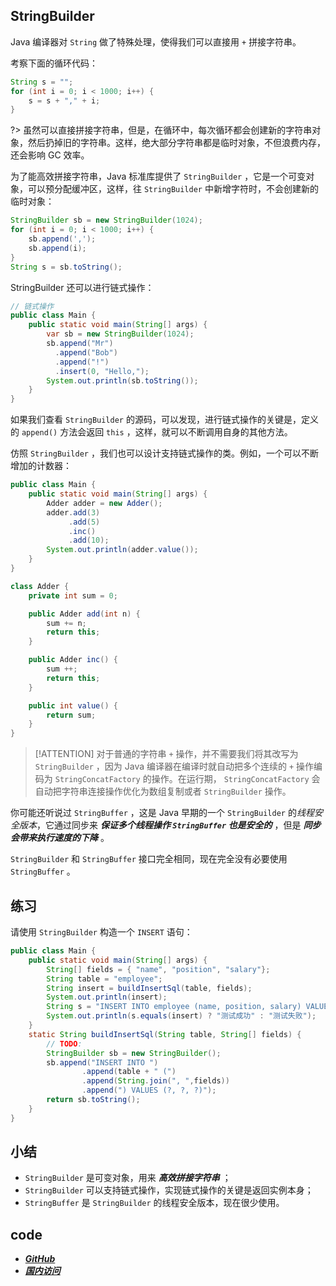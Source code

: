 ## StringBuilder

Java 编译器对 `String` 做了特殊处理，使得我们可以直接用 `+` 拼接字符串。

考察下面的循环代码：

```java
String s = "";
for (int i = 0; i < 1000; i++) {
    s = s + "," + i;
}
```

?> 虽然可以直接拼接字符串，但是，在循环中，每次循环都会创建新的字符串对象，然后扔掉旧的字符串。这样，绝大部分字符串都是临时对象，不但浪费内存，还会影响 GC 效率。


为了能高效拼接字符串，Java 标准库提供了 `StringBuilder` ，它是一个可变对象，可以预分配缓冲区，这样，往 `StringBuilder` 中新增字符时，不会创建新的临时对象：

```java
StringBuilder sb = new StringBuilder(1024);
for (int i = 0; i < 1000; i++) {
    sb.append(',');
    sb.append(i);
}
String s = sb.toString();
```

StringBuilder 还可以进行链式操作：

```java
// 链式操作
public class Main {
    public static void main(String[] args) {
        var sb = new StringBuilder(1024);
        sb.append("Mr")
          .append("Bob")
          .append("!")
          .insert(0, "Hello,");
        System.out.println(sb.toString());
    }
}
```

如果我们查看 `StringBuilder` 的源码，可以发现，进行链式操作的关键是，定义的 `append()` 方法会返回 `this` ，这样，就可以不断调用自身的其他方法。

仿照 `StringBuilder` ，我们也可以设计支持链式操作的类。例如，一个可以不断增加的计数器：

```java
public class Main {
    public static void main(String[] args) {
        Adder adder = new Adder();
        adder.add(3)
             .add(5)
             .inc()
             .add(10);
        System.out.println(adder.value());
    }
}

class Adder {
    private int sum = 0;

    public Adder add(int n) {
        sum += n;
        return this;
    }

    public Adder inc() {
        sum ++;
        return this;
    }

    public int value() {
        return sum;
    }
}
```

> [!ATTENTION]
> 对于普通的字符串 `+` 操作，并不需要我们将其改写为 `StringBuilder` ，因为 Java 编译器在编译时就自动把多个连续的 `+` 操作编码为 `StringConcatFactory` 的操作。在运行期， `StringConcatFactory` 会自动把字符串连接操作优化为数组复制或者 `StringBuilder` 操作。

你可能还听说过 `StringBuffer` ，这是 Java 早期的一个 `StringBuilder` 的*线程安全版本*，它通过同步来 ***保证多个线程操作 `StringBuffer` 也是安全的*** ，但是 ***同步会带来执行速度的下降*** 。

`StringBuilder` 和 `StringBuffer` 接口完全相同，现在完全没有必要使用 `StringBuffer` 。


## 练习

请使用 `StringBuilder` 构造一个 `INSERT` 语句：

```java
public class Main {
    public static void main(String[] args) {
        String[] fields = { "name", "position", "salary"};
        String table = "employee";
        String insert = buildInsertSql(table, fields);
        System.out.println(insert);
        String s = "INSERT INTO employee (name, position, salary) VALUES (?, ?, ?)";
        System.out.println(s.equals(insert) ? "测试成功" : "测试失败");
    }
    static String buildInsertSql(String table, String[] fields) {
        // TODO:
        StringBuilder sb = new StringBuilder();
        sb.append("INSERT INTO ")
                .append(table + " (")
                .append(String.join(", ",fields))
                .append(") VALUES (?, ?, ?)");
        return sb.toString();
    }
}
```


## 小结

- `StringBuilder` 是可变对象，用来 ***高效拼接字符串*** ；
- `StringBuilder` 可以支持链式操作，实现链式操作的关键是返回实例本身；
- `StringBuffer` 是 `StringBuilder` 的线程安全版本，现在很少使用。


## code

- [***GitHub***](https://github.com/Lxzz24/Repo/testCode/src/javase/test/c/StringBuilderTest.java)
- [***国内访问***](https://gitee.com/lxzz24/Repo/testCode/src/javase/test/c/StringBuilderTest.java)



